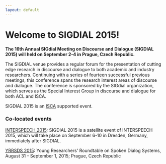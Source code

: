 ```yaml
---
layout: default
---
```


# Welcome to SIGDIAL 2015!

**The 16th Annual SIGdial Meeting on Discourse and Dialogue (SIGDIAL
2015) will held on September 2-4 in Prague, Czech Republic.**

The SIGDIAL venue provides a regular forum for the presentation of
cutting edge research in discourse and dialogue to both academic and
industry researchers. Continuing with a series of fourteen successful
previous meetings, this conference spans the research interest areas
of discourse and dialogue. The conference is sponsored by the SIGdial
organization, which serves as the Special Interest Group in discourse
and dialogue for both ACL and ISCA.

SIGDIAL 2015 is an [ISCA](http://www.isca-speech.org/) supported event.


### Co-located events

[INTERSPEECH 2015](http://interspeech2015.org/): SIGDIAL 2015 is a
satellite event of INTERSPEECH 2015, which will take place on
September 6-10 in Dresden, Germany, immediately after SIGDIAL.

[YRRSDS 2015](https://sites.google.com/site/yrrsdsmmxv/): Young
  Researchers' Roundtable on Spoken Dialog Systems, August 31 -
  September 1, 2015; Prague, Czech Republic
   
